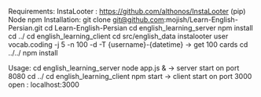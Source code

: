 Requirements:
  InstaLooter : https://github.com/althonos/InstaLooter (pip)
  Node
  npm
Installation:
  git clone git@github.com:mojish/Learn-English-Persian.git
  cd Learn-English-Persian
  cd english_learning_server
  npm install
  cd ../
  cd english_learning_client
  cd src/english_data
  instalooter user vocab.coding -j 5 -n 100 -d -T {username}-{datetime}            -> get 100 cards
  cd ../../
  npm install

Usage:
  cd english_learning_server
  node app.js &     -> server start on port 8080
  cd ../
  cd english_learning_client
  npm start        -> client start on port 3000
  open : localhost:3000
